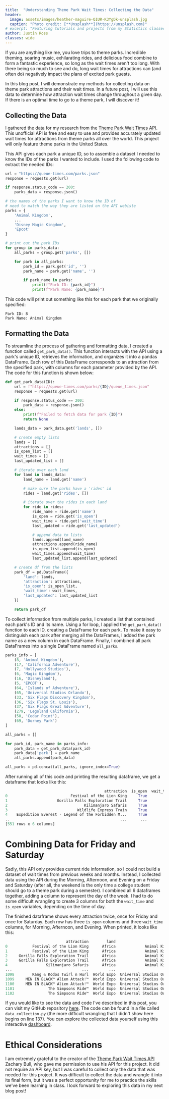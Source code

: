 ```yaml
---
title:  "Understanding Theme Park Wait Times: Collecting the Data"
header:
  image: assets/images/heather-maguire-QIUR-K3YgDk-unsplash.jpg
  caption: "Photo credit: [**Unsplash**](https://unsplash.com)"
# excerpt: "Featuring tutorials and projects from my Statistics classes at Brigham Young University."
author: Justin Ross
classes: wide
---
```


If you are anything like me, you love trips to theme parks. Incredible theming, soaring music, exhilarating rides, and delicious food combine to form a fantastic experience, so long as the wait times aren't too long. With there being so much to see and do, long wait times for attractions can (and often do) negatively impact the plans of excited park guests.

In this blog post, I will demonstrate my methods for collecting data on theme park attractions and their wait times. In a future post, I will use this data to determine how attraction wait times change throughout a given day. If there is an optimal time to go to a theme park, I will discover it!

## Collecting the Data

I gathered the data for my research from the [Theme Park Wait Times API](https://queue-times.com/en-US/pages/about). This unofficial API is free and easy to use and provides accurately updated wait times for attractions from theme parks all over the world. This project will only feature theme parks in the United States.

This API gives each park a unique ID, so to assemble a dataset I needed to know the IDs of the parks I wanted to include. I used the following code to extract the needed IDs:
```python
url = "https://queue-times.com/parks.json"
response = requests.get(url)

if response.status_code == 200:
    parks_data = response.json()

# the names of the parks I want to know the ID of
# need to match the way they are listed on the API webiste
parks = {
    'Animal Kingdom',
    ...
    'Disney Magic Kingdom',
    'Epcot'
}

# print out the park IDs
for group in parks_data:
    all_parks = group.get('parks', [])

    for park in all_parks:
        park_id = park.get('id', '')
        park_name = park.get('name', '')

        if park_name in parks:
            print(f"Park ID: {park_id}")
            print(f"Park Name: {park_name}")
```

This code will print out something like this for each park that we originally specified:

```
Park ID: 8
Park Name: Animal Kingdom
```

## Formatting the Data

To streamline the process of gathering and formatting data, I created a function called `get_park_data()`. This function interacts with the API using a park's unique ID, retrieves the information, and organizes it into a pandas DataFrame. Each row of this DataFrame corresponds to an attraction from the specified park, with columns for each parameter provided by the API. The code for this function is shown below:  

```python
def get_park_data(ID):
    url = f"https://queue-times.com/parks/{ID}/queue_times.json"
    response = requests.get(url)

    if response.status_code == 200:
        park_data = response.json()
    else:
        print(f"Failed to fetch data for park {ID}")
        return None

    lands_data = park_data.get('lands', [])

    # create empty lists
    lands = []
    attractions = []
    is_open_list = []
    wait_times = []
    last_updated_list = []

    # iterate over each land
    for land in lands_data:
        land_name = land.get('name')

        # make sure the parks have a 'rides' id
        rides = land.get('rides', [])

        # iterate over the rides in each land
        for ride in rides:
            ride_name = ride.get('name')
            is_open = ride.get('is_open')
            wait_time = ride.get('wait_time')
            last_updated = ride.get('last_updated')

            # append data to lists
            lands.append(land_name)
            attractions.append(ride_name)
            is_open_list.append(is_open)
            wait_times.append(wait_time)
            last_updated_list.append(last_updated)

    # create df from the lists
    park_df = pd.DataFrame({
        'land': lands,
        'attraction': attractions,
        'is_open': is_open_list,
        'wait_time': wait_times,
        'last_updated': last_updated_list
    })

    return park_df
```

To collect information from multiple parks, I created a list that contained each park's ID and its name. Using a for loop, I applied the `get_park_data()` function to each ID, creating a DataFrame for each park. To make it easy to distinguish each park after merging all the DataFrames, I added the park name as a new column in each DataFrame. Finally, I combined all park DataFrames into a single DataFrame named `all_parks`.

```python
parks_info = [
    (8, 'Animal Kingdom'),
    (17, 'California Adventure'),
    (7, 'Hollywood Studios'),
    (6, 'Magic Kingdom'),
    (16, 'Disneyland'),
    (5, 'EPCOT'),
    (64, 'Islands of Adventure'),
    (65, 'Universal Studios Orlando'),
    (33, 'Six Flags Discovery Kingdom'),
    (36, 'Six Flags St. Louis'),
    (37, 'Six Flags Great Adventure'),
    (279, 'Legoland California'),
    (50, 'Cedar Point'),
    (69, 'Dorney Park')
]

all_parks = []

for park_id, park_name in parks_info:
    park_data = get_park_data(park_id)
    park_data['park'] = park_name
    all_parks.append(park_data)

all_parks = pd.concat(all_parks, ignore_index=True)
```

After running all of this code and printing the resulting dataframe, we get a dataframe that looks like this:
```python
                                            attraction  is_open  wait_time              last_updated            park    land
0                            Festival of the Lion King     True          0 2023-10-30 14:11:34-06:00  Animal Kingdom  Africa
1                      Gorilla Falls Exploration Trail     True          0 2023-10-30 14:11:34-06:00  Animal Kingdom  Africa
2                                  Kilimanjaro Safaris     True          5 2023-10-30 14:11:34-06:00  Animal Kingdom  Africa
3                               Wildlife Express Train     True          0 2023-10-30 14:11:34-06:00  Animal Kingdom  Africa
4    Expedition Everest - Legend of the Forbidden M...     True         15 2023-10-30 14:11:34-06:00  Animal Kingdom    Asia
..                                                 ...      ...        ...                       ...             ...     ...
[551 rows x 6 columns]
```

# Combining Data for Friday and Saturday
Sadly, this API only provides current ride information, so I could not build a dataset of wait times from previous weeks and months. Instead, I collected data using the API during the Morning, Afternoon, and Evening on a Friday and Saturday (after all, the weekend is the only time a college student should go to a theme park during a semester). I combined all 6 dataframes together, adding a column to represent the day of the week. I had to do some difficult wrangling to create 3 columns for both the `wait_time` and `is_open` variables, depending on the time of day.

The finished dataframe shows every attraction twice, once for Friday and once for Saturday. Each row has three `is_open` columns and three `wait_time` columns, for Morning, Afternoon, and Evening. When printed, it looks like this:
```python
                           attraction        land                       park       day is_open_M is_open_A is_open_E  wait_time_M  wait_time_A  wait_time_E
0           Festival of the Lion King      Africa             Animal Kingdom    Friday      True      True      True          0.0          0.0          0.0
1           Festival of the Lion King      Africa             Animal Kingdom  Saturday      True      True      True          0.0          0.0          0.0
2     Gorilla Falls Exploration Trail      Africa             Animal Kingdom    Friday      True      True     False          0.0          0.0          0.0
3     Gorilla Falls Exploration Trail      Africa             Animal Kingdom  Saturday      True      True     False          0.0          0.0          0.0
4                 Kilimanjaro Safaris      Africa             Animal Kingdom    Friday      True      True     False         65.0         30.0          0.0
...                               ...         ...                        ...       ...       ...       ...       ...          ...          ...          ...
1098        Kang & Kodos Twirl n Hurl  World Expo  Universal Studios Orlando  Saturday      True      True     False         35.0         35.0          0.0
1099     MEN IN BLACK™ Alien Attack!™  World Expo  Universal Studios Orlando    Friday     False      True      True          0.0         35.0         10.0
1100     MEN IN BLACK™ Alien Attack!™  World Expo  Universal Studios Orlando  Saturday      True      True      True         50.0         35.0         10.0
1101               The Simpsons Ride™  World Expo  Universal Studios Orlando    Friday      True      True     False         20.0         25.0          0.0
1102               The Simpsons Ride™  World Expo  Universal Studios Orlando  Saturday      True      True     False         25.0         60.0          0.0
```
If you would like to see the data and code I've described in this post, you can visit my GitHub repository [here](https://github.com/justinross102/ThemeParkWaitTimes_EDA). The code can be found in a file called `data_collection.py` (the more difficult wrangling that I didn't show here begins on line 137). You can explore the collected data yourself using this interactive [dashboard](https://themeparkdashboard-z4tl39e6dn5m2zvxakpoje.streamlit.app).

# Ethical Considerations
I am extremely grateful to the creator of the [Theme Park Wait Times API](https://queue-times.com/en-US/pages/about) Zachary Bull, who gave me permission to use his API for this project. It did not require an API key, but I was careful to collect only the data that was needed for this project. It was difficult to collect the data and wrangle it into its final form, but it was a perfect opportunity for me to practice the skills we've been learning in class. I look forward to exploring this data in my next blog post!



